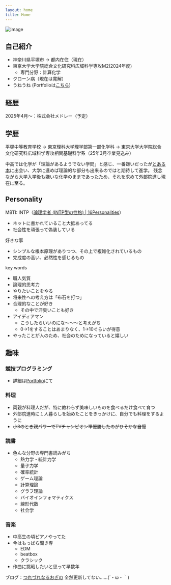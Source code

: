 ```yaml
---
layout: home
title: Home
---
```


![image](profile.png)

## 自己紹介
- 神奈川県平塚市 → 都内在住（現在）
- 東京大学大学院総合文化研究科広域科学専攻M2(2024年度)
  - 専門分野：計算化学
- クローン病（現在は寛解）
- うねうね
(Portfolioは[こちら](/portfolio))

## 経歴

2025年4月～：株式会社メドレー（予定）

## 学歴

平塚中等教育学校 → 東京理科大学理学部第一部化学科 → 東京大学大学院総合文化研究科広域科学専攻相関基礎科学系（25年3月卒業見込み）

中高では化学が「理論があるようでない学問」と感じ、一番嫌いだったが[とある本](https://www.sanseido-publ.co.jp/np/detail/26093/)に出会い、大学に進めば理論的な部分も出来るのではと期待して進学。
残念ながら大学入学後も嫌いな化学のままであったため、それを求めて外部院進し現在に至る。

## Personality

MBTI: INTP（[論理学者 (INTP型の性格) | 16Personalities](https://www.16personalities.com/ja/intp%E5%9E%8B%E3%81%AE%E6%80%A7%E6%A0%BC)）
- ネットに書かれていること大抵あってる
- 社会性を頑張って偽装している

好きな事
- シンプルな根本原理がありつつ、その上で複雑化されているもの
- 完成度の高い、必然性を感じるもの

key words
- 職人気質
- 論理的思考力
- やりたいことをやる
- 将来性への考え方は「布石を打つ」
- 合理的なことが好き
  - その中で汗臭いことも好き
- アイディアマン
  - こうしたらいいのにな～～～と考えがち
  - 0->1をすることはあまりなく、1->10ぐらいが得意
- やったことが人のため、社会のためになっていると嬉しい


## 趣味

### 競技プログラミング
- 詳細は[Portfolio](/portfolio)にて


### 料理

- 両親が料理人だが、特に教わらず美味しいものを食べるだけ食べて育つ
- 外部院進時に１人暮らしを始めたことをきっかけに、自分でも料理をするように
- ~~小3のとき親パワーでTVチャンピオン準優勝したのがひそかな自慢~~

### 読書
- 色んな分野の専門書読みがち
  - 熱力学・統計力学
  - 量子力学
  - 確率統計
  - ゲーム理論
  - 計算理論
  - グラフ理論
  - バイオインフォマティクス
  - 線形代数
  - 社会学

### 音楽
- 中高生の頃ピアノやってた
- 今はもっぱら聞き専
  - EDM
  - beatbox
  - クラシック
- 作曲に挑戦したいと思って早数年


ブログ：[つれづれなるおぎの](https://oginoshikibu.hatenadiary.com/)
全然更新してない……(´・ω・｀)